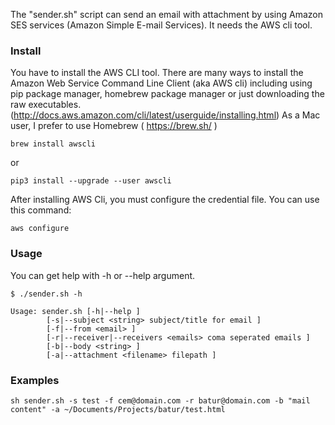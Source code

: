 The "sender.sh" script can send an email with attachment by using Amazon SES services (Amazon Simple E-mail Services). It needs the AWS cli tool.

### Install

You have to install the AWS CLI tool.
There are many ways to install the Amazon Web Service Command Line Client (aka AWS cli) including using pip package manager, homebrew package manager or just downloading the raw executables.(http://docs.aws.amazon.com/cli/latest/userguide/installing.html)
As a Mac user, I prefer to use Homebrew ( https://brew.sh/ )

```
brew install awscli
```
or 
```
pip3 install --upgrade --user awscli
```

After installing AWS Cli, you must configure the credential file. You can use this command:

```
aws configure
```
### Usage

You can get help with -h or --help argument.

```
$ ./sender.sh -h

Usage: sender.sh [-h|--help ]
        [-s|--subject <string> subject/title for email ]
        [-f|--from <email> ]
        [-r|--receiver|--receivers <emails> coma seperated emails ]
        [-b|--body <string> ]
        [-a|--attachment <filename> filepath ]
```

### Examples

```
sh sender.sh -s test -f cem@domain.com -r batur@domain.com -b "mail content" -a ~/Documents/Projects/batur/test.html 
```
